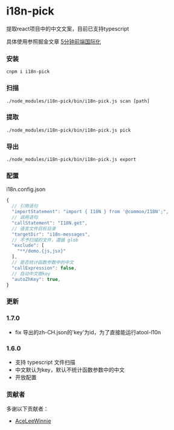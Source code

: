 # i18n-pick
提取react项目中的中文文案，目前已支持typescript

具体使用参照掘金文章 [5分钟前端国际化](https://juejin.im/post/59eed7df518825469c747c14)

### 安装

`cnpm i i18n-pick`

### 扫描

`./node_modules/i18n-pick/bin/i18n-pick.js scan [path]`

### 提取

`./node_modules/i18n-pick/bin/i18n-pick.js pick`

### 导出

`./node_modules/i18n-pick/bin/i18n-pick.js export`

### 配置
i18n.config.json
```js
{
  // 引用语句
  "importStatement": "import { I18N } from '@common/I18N';",
  // 调用语句
  "callStatement": "I18N.get",
  // 语言文件目标目录
  "targetDir": "i18n-messages",
  // 不予扫描的文件，遵循 glob
  "exclude": [
    "**/demo.{js,jsx}"
  ],
  // 是否统计函数参数中的中文
  "callExpression": false,
  // 自动中文做key
  "autoZhKey": true,
}
```

### 更新
### 1.7.0
 - fix 导出的zh-CH.json的'key'为id，为了直接能运行atool-l10n

### 1.6.0
 - 支持 typescript 文件扫描
 - 中文默认为key，默认不统计函数参数中的中文
 - 开放配置

### 贡献者
多谢以下贡献者：

 - [AceLeeWinnie](https://github.com/AceLeeWinnie)